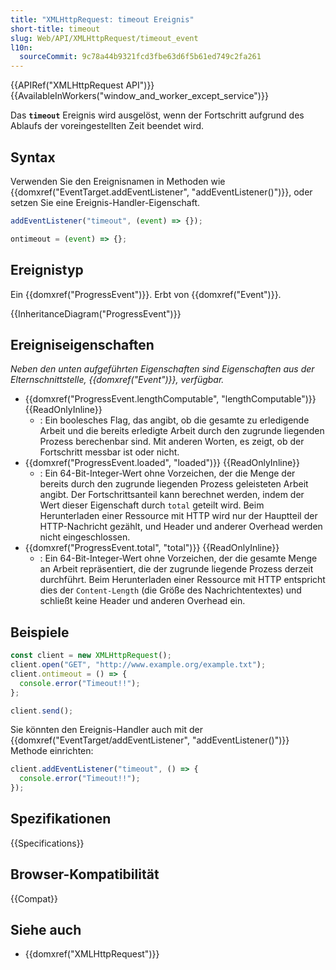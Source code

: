 ```yaml
---
title: "XMLHttpRequest: timeout Ereignis"
short-title: timeout
slug: Web/API/XMLHttpRequest/timeout_event
l10n:
  sourceCommit: 9c78a44b9321fcd3fbe63d6f5b61ed749c2fa261
---
```


{{APIRef("XMLHttpRequest API")}} {{AvailableInWorkers("window_and_worker_except_service")}}

Das **`timeout`** Ereignis wird ausgelöst, wenn der Fortschritt aufgrund des Ablaufs der voreingestellten Zeit beendet wird.

## Syntax

Verwenden Sie den Ereignisnamen in Methoden wie {{domxref("EventTarget.addEventListener", "addEventListener()")}}, oder setzen Sie eine Ereignis-Handler-Eigenschaft.

```js
addEventListener("timeout", (event) => {});

ontimeout = (event) => {};
```

## Ereignistyp

Ein {{domxref("ProgressEvent")}}. Erbt von {{domxref("Event")}}.

{{InheritanceDiagram("ProgressEvent")}}

## Ereigniseigenschaften

_Neben den unten aufgeführten Eigenschaften sind Eigenschaften aus der Elternschnittstelle, {{domxref("Event")}}, verfügbar._

- {{domxref("ProgressEvent.lengthComputable", "lengthComputable")}} {{ReadOnlyInline}}
  - : Ein boolesches Flag, das angibt, ob die gesamte zu erledigende Arbeit und die bereits erledigte Arbeit durch den zugrunde liegenden Prozess berechenbar sind. Mit anderen Worten, es zeigt, ob der Fortschritt messbar ist oder nicht.
- {{domxref("ProgressEvent.loaded", "loaded")}} {{ReadOnlyInline}}
  - : Ein 64-Bit-Integer-Wert ohne Vorzeichen, der die Menge der bereits durch den zugrunde liegenden Prozess geleisteten Arbeit angibt. Der Fortschrittsanteil kann berechnet werden, indem der Wert dieser Eigenschaft durch `total` geteilt wird. Beim Herunterladen einer Ressource mit HTTP wird nur der Hauptteil der HTTP-Nachricht gezählt, und Header und anderer Overhead werden nicht eingeschlossen.
- {{domxref("ProgressEvent.total", "total")}} {{ReadOnlyInline}}
  - : Ein 64-Bit-Integer-Wert ohne Vorzeichen, der die gesamte Menge an Arbeit repräsentiert, die der zugrunde liegende Prozess derzeit durchführt. Beim Herunterladen einer Ressource mit HTTP entspricht dies der `Content-Length` (die Größe des Nachrichtentextes) und schließt keine Header und anderen Overhead ein.

## Beispiele

```js
const client = new XMLHttpRequest();
client.open("GET", "http://www.example.org/example.txt");
client.ontimeout = () => {
  console.error("Timeout!!");
};

client.send();
```

Sie könnten den Ereignis-Handler auch mit der {{domxref("EventTarget/addEventListener", "addEventListener()")}} Methode einrichten:

```js
client.addEventListener("timeout", () => {
  console.error("Timeout!!");
});
```

## Spezifikationen

{{Specifications}}

## Browser-Kompatibilität

{{Compat}}

## Siehe auch

- {{domxref("XMLHttpRequest")}}
